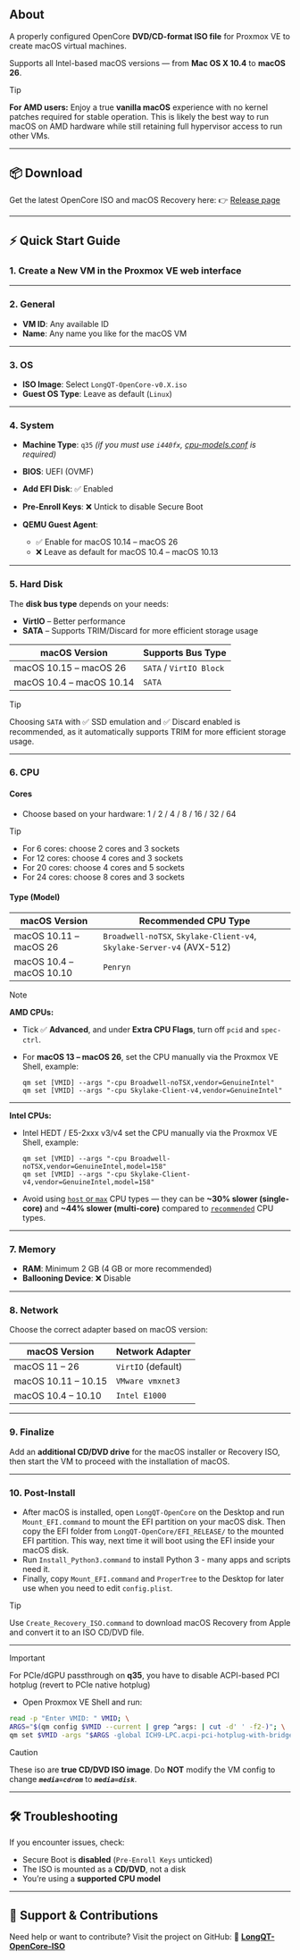 ## About

A properly configured OpenCore **DVD/CD-format ISO file** for Proxmox VE to create macOS virtual machines.

Supports all Intel-based macOS versions — from **Mac OS X 10.4** to **macOS 26**.

> [!TIP]
> **For AMD users:**
> Enjoy a true **vanilla macOS** experience with no kernel patches required for stable operation.
> This is likely the best way to run macOS on AMD hardware while still retaining full hypervisor access to run other VMs.

---

## 📦 Download

Get the latest OpenCore ISO and macOS Recovery here: 👉 [Release page](https://github.com/LongQT-sea/OpenCore-ISO/releases)

---

## ⚡ Quick Start Guide

### 1. Create a New VM in the Proxmox VE web interface

---

### 2. General

* **VM ID**: Any available ID
* **Name**: Any name you like for the macOS VM

---

### 3. OS

* **ISO Image**: Select `LongQT-OpenCore-v0.X.iso`
* **Guest OS Type**: Leave as default (`Linux`)

---

### 4. System

* **Machine Type**: `q35` *(if you must use `i440fx`, [cpu-models.conf](https://github.com/LongQT-sea/OpenCore-ISO/blob/main/cpu-models.conf) is required)*
* **BIOS**: UEFI (OVMF)
* **Add EFI Disk**: ✅ Enabled
* **Pre-Enroll Keys**: ❌ Untick to disable Secure Boot
* **QEMU Guest Agent**:

  * ✅ Enable for macOS 10.14 – macOS 26
  * ❌ Leave as default for macOS 10.4 – macOS 10.13

---

### 5. Hard Disk

The **disk bus type** depends on your needs:

* **VirtIO** – Better performance
* **SATA** – Supports TRIM/Discard for more efficient storage usage

| macOS Version            | Supports Bus Type       |
| ------------------------ | ----------------------- |
| macOS 10.15 – macOS 26   | `SATA` / `VirtIO Block` |
| macOS 10.4 – macOS 10.14 | `SATA`                  |

> [!Tip]
> Choosing `SATA` with ✅ SSD emulation and ✅ Discard enabled is recommended, as it automatically supports TRIM for more efficient storage usage.


---

### 6. CPU

#### Cores

* Choose based on your hardware: 1 / 2 / 4 / 8 / 16 / 32 / 64

> [!TIP]
> * For 6 cores: choose 2 cores and 3 sockets
> * For 12 cores: choose 4 cores and 3 sockets
> * For 20 cores: choose 4 cores and 5 sockets
> * For 24 cores: choose 8 cores and 3 sockets

#### Type (Model)

| macOS Version            | Recommended CPU Type                                                  |
| ------------------------ | --------------------------------------------------------------------- |
| macOS 10.11 – macOS 26   | `Broadwell-noTSX`, `Skylake-Client-v4`, `Skylake-Server-v4` (AVX-512) |
| macOS 10.4 – macOS 10.10 | `Penryn`                                                              |

> [!NOTE]
> **AMD CPUs:**
> * Tick ✅ **Advanced**, and under **Extra CPU Flags**, turn off `pcid` and `spec-ctrl`.
> * For **macOS 13 – macOS 26**, set the CPU manually via the Proxmox VE Shell, example:
>
>   ```
>   qm set [VMID] --args "-cpu Broadwell-noTSX,vendor=GenuineIntel"
>   qm set [VMID] --args "-cpu Skylake-Client-v4,vendor=GenuineIntel"
>   ```
> ---
>  **Intel CPUs:**
> * Intel HEDT / E5-2xxx v3/v4 set the CPU manually via the Proxmox VE Shell, example:
>
>   ```
>   qm set [VMID] --args "-cpu Broadwell-noTSX,vendor=GenuineIntel,model=158"
>   qm set [VMID] --args "-cpu Skylake-Client-v4,vendor=GenuineIntel,model=158"
>   ```
> * Avoid using [`host` or `max`](https://browser.geekbench.com/v6/cpu/14313138) CPU types — they can be **~30% slower (single-core)** and **~44% slower (multi-core)** compared to [`recommended`](https://browser.geekbench.com/v6/cpu/14205183) CPU types.

---

### 7. Memory

* **RAM**: Minimum 2 GB (4 GB or more recommended)
* **Ballooning Device**: ❌ Disable

---

### 8. Network

Choose the correct adapter based on macOS version:

| macOS Version       | Network Adapter    |
| ------------------- | ------------------ |
| macOS 11 – 26       | `VirtIO` (default) |
| macOS 10.11 – 10.15 | `VMware vmxnet3`   |
| macOS 10.4 – 10.10  | `Intel E1000`      |

---

### 9. Finalize

Add an **additional CD/DVD drive** for the macOS installer or Recovery ISO, then start the VM to proceed with the installation of macOS.

---

### 10. Post-Install

* After macOS is installed, open `LongQT-OpenCore` on the Desktop and run `Mount_EFI.command` to mount the EFI partition on your macOS disk. Then copy the EFI folder from `LongQT-OpenCore/EFI_RELEASE/` to the mounted EFI partition. This way, next time it will boot using the EFI inside your macOS disk.
* Run `Install_Python3.command` to install Python 3 - many apps and scripts need it.
* Finally, copy `Mount_EFI.command` and `ProperTree` to the Desktop for later use when you need to edit `config.plist`.

> [!TIP]
> Use `Create_Recovery_ISO.command` to download macOS Recovery from Apple and convert it to an ISO CD/DVD file.

---

> [!IMPORTANT]
> For PCIe/dGPU passthrough on **q35**, you have to disable ACPI-based PCI hotplug (revert to PCIe native hotplug)
> - Open Proxmox VE Shell and run:
> ```bash
> read -p "Enter VMID: " VMID; \
> ARGS="$(qm config $VMID --current | grep ^args: | cut -d' ' -f2-)"; \
> qm set $VMID -args "$ARGS -global ICH9-LPC.acpi-pci-hotplug-with-bridge-support=off"
> ```

> [!CAUTION]
> These iso are **true CD/DVD ISO image**.
> Do **NOT** modify the VM config to change ***`media=cdrom`*** to ***`media=disk`***.

---

## 🛠️ Troubleshooting

If you encounter issues, check:

* Secure Boot is **disabled** (`Pre-Enroll Keys` unticked)
* The ISO is mounted as a **CD/DVD**, not a disk
* You’re using a **supported CPU model**

---

## 🤝 Support & Contributions

Need help or want to contribute?
Visit the project on GitHub:
🔗 [**LongQT-OpenCore-ISO**](https://github.com/LongQT-sea/OpenCore-ISO)
